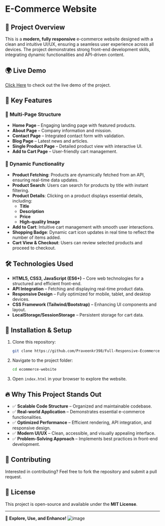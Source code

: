 # E-Commerce Website

## 🚀 Project Overview
This is a **modern, fully responsive** e-commerce website designed with a clean and intuitive UI/UX, ensuring a seamless user experience across all devices. The project demonstrates strong front-end development skills, integrating dynamic functionalities and API-driven content.


## 🌍 Live Demo
[Click Here](https://praveenkr398.github.io/Full-Responsive-Ecommerce-Website/) 
to check out the live demo of the project.

## 🌟 Key Features
### 🔹 **Multi-Page Structure**
- **Home Page** – Engaging landing page with featured products.
- **About Page** – Company information and mission.
- **Contact Page** – Integrated contact form with validation.
- **Blog Page** – Latest news and articles.
- **Single Product Page** – Detailed product view with interactive UI.
- **Add to Cart Page** – User-friendly cart management.

### 🔹 **Dynamic Functionality**
- **Product Fetching**: Products are dynamically fetched from an API, ensuring real-time data updates.
- **Product Search**: Users can search for products by title with instant filtering.
- **Product Details**: Clicking on a product displays essential details, including:
  - **Title**
  - **Description**
  - **Price**
  - **High-quality Image**
- **Add to Cart**: Intuitive cart management with smooth user interactions.
- **Shopping Badge**: Dynamic cart icon updates in real time to reflect the number of items added.
- **Cart View & Checkout**: Users can review selected products and proceed to checkout.

## 🛠️ Technologies Used
- **HTML5, CSS3, JavaScript (ES6+)** – Core web technologies for a structured and efficient front-end.
- **API Integration** – Fetching and displaying real-time product data.
- **Responsive Design** – Fully optimized for mobile, tablet, and desktop devices.
- **CSS Framework (Tailwind/Bootstrap)** – Enhancing UI components and layout.
- **LocalStorage/SessionStorage** – Persistent storage for cart data.

## 📂 Installation & Setup
1. Clone this repository:
   ```bash
   git clone https://github.com/Praveenkr398/Full-Responsive-Ecommerce-Website
   ```
2. Navigate to the project folder:
   ```bash
   cd ecommerce-website
   ```
3. Open `index.html` in your browser to explore the website.


## 🔥 Why This Project Stands Out
- ✅ **Scalable Code Structure** – Organized and maintainable codebase.
- ✅ **Real-world Application** – Demonstrates essential e-commerce functionalities.
- ✅ **Optimized Performance** – Efficient rendering, API integration, and responsive design.
- ✅ **Modern UI/UX** – Clean, accessible, and visually appealing interface.
- ✅ **Problem-Solving Approach** – Implements best practices in front-end development.

## 🤝 Contributing
Interested in contributing? Feel free to fork the repository and submit a pull request.

## 📜 License
This project is open-source and available under the **MIT License**.

---
🚀 **Explore, Use, and Enhance!**
![image](https://github.com/user-attachments/assets/d891c166-fbef-464c-ba36-6b141dacc3d1)
